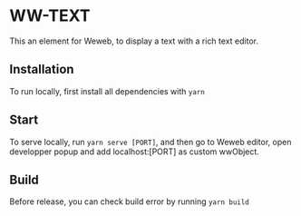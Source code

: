 # WW-TEXT

This an element for Weweb, to display a text with a rich text editor.

## Installation

To run locally, first install all dependencies with `yarn`

## Start

To serve locally, run `yarn serve [PORT]`, and then go to Weweb editor, open developper popup and add localhost:[PORT] as custom wwObject.

## Build

Before release, you can check build error by running `yarn build`
